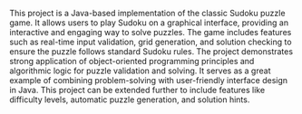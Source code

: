 This project is a Java-based implementation of the classic Sudoku puzzle game. It allows users to play Sudoku on a graphical interface, providing an interactive and engaging way to solve puzzles. The game includes features such as real-time input validation, grid generation, and solution checking to ensure the puzzle follows standard Sudoku rules. The project demonstrates strong application of object-oriented programming principles and algorithmic logic for puzzle validation and solving. It serves as a great example of combining problem-solving with user-friendly interface design in Java. This project can be extended further to include features like difficulty levels, automatic puzzle generation, and solution hints.
